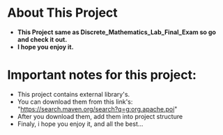 # About This Project

* **This Project same as Discrete_Mathematics_Lab_Final_Exam so go and check it out.**
* **I hope you enjoy it.**

# Important notes for this project:

* This project contains external library's.
* You can download them from this link's: "https://search.maven.org/search?q=g:org.apache.poi"
* After you download them, add them into project structure
* Finaly, i hope you enjoy it, and all the best...